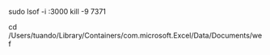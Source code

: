 sudo lsof -i :3000
kill -9 7371

cd /Users/tuando/Library/Containers/com.microsoft.Excel/Data/Documents/wef